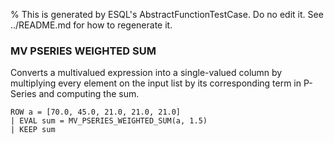% This is generated by ESQL's AbstractFunctionTestCase. Do no edit it. See ../README.md for how to regenerate it.

### MV PSERIES WEIGHTED SUM
Converts a multivalued expression into a single-valued column by multiplying every element on the input list by its corresponding term in P-Series and computing the sum.

```esql
ROW a = [70.0, 45.0, 21.0, 21.0, 21.0]
| EVAL sum = MV_PSERIES_WEIGHTED_SUM(a, 1.5)
| KEEP sum
```

